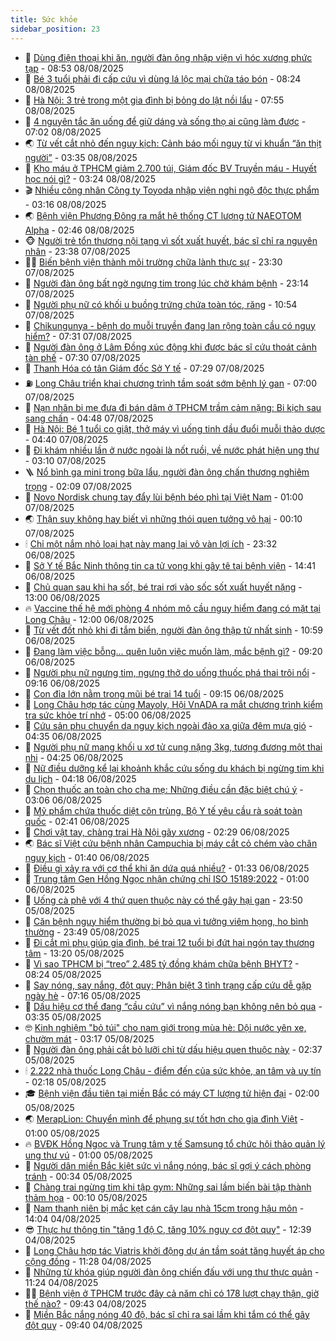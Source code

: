 ```yaml
---
title: Sức khỏe
sidebar_position: 23
---
```


<!-- dantri-suc-khoe:START -->
- 🤔 [Dùng điện thoại khi ăn, người đàn ông nhập viện vì hóc xương phức tạp](https://dantri.com.vn/suc-khoe/dung-dien-thoai-khi-an-nguoi-dan-ong-nhap-vien-vi-hoc-xuong-phuc-tap-20250808151006527.htm) - 08:53 08/08/2025
- 🚦 [Bé 3 tuổi phải đi cấp cứu vì dùng lá lộc mại chữa táo bón](https://dantri.com.vn/suc-khoe/be-3-tuoi-phai-di-cap-cuu-vi-dung-la-loc-mai-chua-tao-bon-20250808144358795.htm) - 08:24 08/08/2025
- 🤖 [Hà Nội: 3 trẻ trong một gia đình bị bỏng do lật nồi lẩu](https://dantri.com.vn/suc-khoe/ha-noi-3-tre-trong-mot-gia-dinh-bi-bong-do-lat-noi-lau-20250808144347619.htm) - 07:55 08/08/2025
- 🐻 [4 nguyên tắc ăn uống để giữ dáng và sống thọ ai cũng làm được](https://dantri.com.vn/suc-khoe/4-nguyen-tac-an-uong-de-giu-dang-va-song-tho-ai-cung-lam-duoc-20250808110132002.htm) - 07:02 08/08/2025
- 🌏 [Từ vết cắt nhỏ đến nguy kịch: Cảnh báo mối nguy từ vi khuẩn “ăn thịt người”](https://dantri.com.vn/suc-khoe/tu-vet-cat-nho-den-nguy-kich-canh-bao-moi-nguy-tu-vi-khuan-an-thit-nguoi-20250808100612692.htm) - 03:35 08/08/2025
- 👺 [Kho máu ở TPHCM giảm 2.700 túi, Giám đốc BV Truyền máu - Huyết học nói gì?](https://dantri.com.vn/suc-khoe/kho-mau-o-tphcm-giam-2700-tui-giam-doc-bv-truyen-mau-huyet-hoc-noi-gi-20250808092250118.htm) - 03:24 08/08/2025
- 🎬 [Nhiều công nhân Công ty Toyoda nhập viện nghi ngộ độc thực phẩm](https://dantri.com.vn/suc-khoe/nhieu-cong-nhan-cong-ty-toyoda-nhap-vien-nghi-ngo-doc-thuc-pham-20250808095939069.htm) - 03:16 08/08/2025
- 🌏 [Bệnh viện Phương Đông ra mắt hệ thống CT lượng tử NAEOTOM Alpha](https://dantri.com.vn/suc-khoe/benh-vien-phuong-dong-ra-mat-he-thong-ct-luong-tu-naeotom-alpha-20250807162447278.htm) - 02:46 08/08/2025
- 🐵 [Người trẻ tổn thương nội tạng vì sốt xuất huyết, bác sĩ chỉ ra nguyên nhân](https://dantri.com.vn/suc-khoe/nguoi-tre-ton-thuong-noi-tang-vi-sot-xuat-huyet-bac-si-chi-ra-nguyen-nhan-20250807180605016.htm) - 23:38 07/08/2025
- 👨‍🏫 [Biến bệnh viện thành môi trường chữa lành thực sự](https://dantri.com.vn/suc-khoe/bien-benh-vien-thanh-moi-truong-chua-lanh-thuc-su-20250807213002550.htm) - 23:30 07/08/2025
- 🤗 [Người đàn ông bất ngờ ngưng tim trong lúc chờ khám bệnh](https://dantri.com.vn/suc-khoe/nguoi-dan-ong-bat-ngo-ngung-tim-trong-luc-cho-kham-benh-20250807204244966.htm) - 23:14 07/08/2025
- 🫶 [Người phụ nữ có khối u buồng trứng chứa toàn tóc, răng](https://dantri.com.vn/suc-khoe/nguoi-phu-nu-co-khoi-u-buong-trung-chua-toan-toc-rang-20250807154848477.htm) - 10:54 07/08/2025
- 🙉 [Chikungunya - bệnh do muỗi truyền đang lan rộng toàn cầu có nguy hiểm?](https://dantri.com.vn/suc-khoe/chikungunya-benh-do-muoi-truyen-dang-lan-rong-toan-cau-co-nguy-hiem-20250807112839975.htm) - 07:31 07/08/2025
- 🦅 [Người đàn ông ở Lâm Đồng xúc động khi được bác sĩ cứu thoát cảnh tàn phế](https://dantri.com.vn/suc-khoe/nguoi-dan-ong-o-lam-dong-xuc-dong-khi-duoc-bac-si-cuu-thoat-canh-tan-phe-20250807141756414.htm) - 07:30 07/08/2025
- 🐘 [Thanh Hóa có tân Giám đốc Sở Y tế](https://dantri.com.vn/suc-khoe/thanh-hoa-co-tan-giam-doc-so-y-te-20250807105200133.htm) - 07:29 07/08/2025
- ⛽️ [Long Châu triển khai chương trình tầm soát sớm bệnh lý gan](https://dantri.com.vn/suc-khoe/long-chau-trien-khai-chuong-trinh-tam-soat-som-benh-ly-gan-20250807120554653.htm) - 07:00 07/08/2025
- 🤡 [Nạn nhân bị mẹ đưa đi bán dâm ở TPHCM trầm cảm nặng: Bi kịch sau sang chấn](https://dantri.com.vn/suc-khoe/nan-nhan-bi-me-dua-di-ban-dam-o-tphcm-tram-cam-nang-bi-kich-sau-sang-chan-20250807092712494.htm) - 04:48 07/08/2025
- 💼 [Hà Nội: Bé 1 tuổi co giật, thở máy vì uống tinh dầu đuổi muỗi thảo dược](https://dantri.com.vn/suc-khoe/ha-noi-be-1-tuoi-co-giat-tho-may-vi-uong-tinh-dau-duoi-muoi-thao-duoc-20250807105126390.htm) - 04:40 07/08/2025
- 🤔 [Đi khám nhiều lần ở nước ngoài là nốt ruồi, về nước phát hiện ung thư](https://dantri.com.vn/suc-khoe/di-kham-nhieu-lan-o-nuoc-ngoai-la-not-ruoi-ve-nuoc-phat-hien-ung-thu-20250807101023134.htm) - 03:10 07/08/2025
- 🪜 [Nổ bình ga mini trong bữa lẩu, người đàn ông chấn thương nghiêm trọng](https://dantri.com.vn/suc-khoe/no-binh-ga-mini-trong-bua-lau-nguoi-dan-ong-chan-thuong-nghiem-trong-20250807084905819.htm) - 02:09 07/08/2025
- 📝 [Novo Nordisk chung tay đẩy lùi bệnh béo phì tại Việt Nam](https://dantri.com.vn/suc-khoe/novo-nordisk-chung-tay-day-lui-benh-beo-phi-tai-viet-nam-20250805111008764.htm) - 01:00 07/08/2025
- 🌏 [Thận suy không hay biết vì những thói quen tưởng vô hại](https://dantri.com.vn/suc-khoe/than-suy-khong-hay-biet-vi-nhung-thoi-quen-tuong-vo-hai-20250805141321327.htm) - 00:10 07/08/2025
- 🕯 [Chỉ một nắm nhỏ loại hạt này mang lại vô vàn lợi ích](https://dantri.com.vn/suc-khoe/chi-mot-nam-nho-loai-hat-nay-mang-lai-vo-van-loi-ich-20250806081223723.htm) - 23:32 06/08/2025
- 🦍 [Sở Y tế Bắc Ninh thông tin ca tử vong khi gây tê tại bệnh viện](https://dantri.com.vn/suc-khoe/so-y-te-bac-ninh-thong-tin-ca-tu-vong-khi-gay-te-tai-benh-vien-20250806211714057.htm) - 14:41 06/08/2025
- 🌈 [Chủ quan sau khi hạ sốt, bé trai rơi vào sốc sốt xuất huyết nặng](https://dantri.com.vn/suc-khoe/chu-quan-sau-khi-ha-sot-be-trai-roi-vao-soc-sot-xuat-huyet-nang-20250806180015909.htm) - 13:00 06/08/2025
- 🔥 [Vaccine thế hệ mới phòng 4 nhóm mô cầu nguy hiểm đang có mặt tại Long Châu](https://dantri.com.vn/suc-khoe/vaccine-the-he-moi-phong-4-nhom-mo-cau-nguy-hiem-dang-co-mat-tai-long-chau-20250806185502992.htm) - 12:00 06/08/2025
- 🌊 [Từ vết đốt nhỏ khi đi tắm biển, người đàn ông thập tử nhất sinh](https://dantri.com.vn/suc-khoe/tu-vet-dot-nho-khi-di-tam-bien-nguoi-dan-ong-thap-tu-nhat-sinh-20250806175030152.htm) - 10:59 06/08/2025
- 🚦 [Đang làm việc bỗng... quên luôn việc muốn làm, mắc bệnh gì?](https://dantri.com.vn/suc-khoe/dang-lam-viec-bong-quen-luon-viec-muon-lam-mac-benh-gi-20250806101413102.htm) - 09:20 06/08/2025
- 🤖 [Người phụ nữ ngưng tim, ngưng thở do uống thuốc phá thai trôi nổi](https://dantri.com.vn/suc-khoe/nguoi-phu-nu-ngung-tim-ngung-tho-do-uong-thuoc-pha-thai-troi-noi-20250806120235900.htm) - 09:16 06/08/2025
- 🤡 [Con đỉa lớn nằm trong mũi bé trai 14 tuổi](https://dantri.com.vn/suc-khoe/con-dia-lon-nam-trong-mui-be-trai-14-tuoi-20250806121630762.htm) - 09:15 06/08/2025
- 💂 [Long Châu hợp tác cùng Mayoly, Hội VnADA ra mắt chương trình kiểm tra sức khỏe trí nhớ](https://dantri.com.vn/suc-khoe/long-chau-hop-tac-cung-mayoly-hoi-vnada-ra-mat-chuong-trinh-kiem-tra-suc-khoe-tri-nho-20250806113618772.htm) - 05:00 06/08/2025
- 🦄 [Cứu sản phụ chuyển dạ nguy kịch ngoài đảo xa giữa đêm mưa gió](https://dantri.com.vn/suc-khoe/cuu-san-phu-chuyen-da-nguy-kich-ngoai-dao-xa-giua-dem-mua-gio-20250806101725694.htm) - 04:35 06/08/2025
- 🧠 [Người phụ nữ mang khối u xơ tử cung nặng 3kg, tương đương một thai nhi](https://dantri.com.vn/suc-khoe/nguoi-phu-nu-mang-khoi-u-xo-tu-cung-nang-3kg-tuong-duong-mot-thai-nhi-20250806095850775.htm) - 04:25 06/08/2025
- 🤖 [Nữ điều dưỡng kể lại khoảnh khắc cứu sống du khách bị ngừng tim khi du lịch](https://dantri.com.vn/suc-khoe/nu-dieu-duong-ke-lai-khoanh-khac-cuu-song-du-khach-bi-ngung-tim-khi-du-lich-20250806104540178.htm) - 04:18 06/08/2025
- 💼 [Chọn thuốc an toàn cho cha mẹ: Những điều cần đặc biệt chú ý](https://dantri.com.vn/suc-khoe/chon-thuoc-an-toan-cho-cha-me-nhung-dieu-can-dac-biet-chu-y-20250806095137697.htm) - 03:06 06/08/2025
- 🧰 [Mỹ phẩm chứa thuốc diệt côn trùng, Bộ Y tế yêu cầu rà soát toàn quốc](https://dantri.com.vn/suc-khoe/my-pham-chua-thuoc-diet-con-trung-bo-y-te-yeu-cau-ra-soat-toan-quoc-20250806080350473.htm) - 02:41 06/08/2025
- 🎉 [Chơi vật tay, chàng trai Hà Nội gãy xương](https://dantri.com.vn/suc-khoe/choi-vat-tay-chang-trai-ha-noi-gay-xuong-20250806092906801.htm) - 02:29 06/08/2025
- 🌏 [Bác sĩ Việt cứu bệnh nhân Campuchia bị máy cắt cỏ chém vào chân nguy kịch](https://dantri.com.vn/suc-khoe/bac-si-viet-cuu-benh-nhan-campuchia-bi-may-cat-co-chem-vao-chan-nguy-kich-20250805165235636.htm) - 01:40 06/08/2025
- 📝 [Điều gì xảy ra với cơ thể khi ăn dứa quá nhiều?](https://dantri.com.vn/suc-khoe/dieu-gi-xay-ra-voi-co-the-khi-an-dua-qua-nhieu-20250805083359999.htm) - 01:33 06/08/2025
- 🧠 [Trung tâm Gen Hồng Ngọc nhận chứng chỉ ISO 15189:2022](https://dantri.com.vn/suc-khoe/trung-tam-gen-hong-ngoc-nhan-chung-chi-iso-151892022-20250805174659862.htm) - 01:00 06/08/2025
- 🚀 [Uống cà phê với 4 thứ quen thuộc này có thể gây hại gan](https://dantri.com.vn/suc-khoe/uong-ca-phe-voi-4-thu-quen-thuoc-nay-co-the-gay-hai-gan-20250804065924552.htm) - 23:50 05/08/2025
- 💯 [Căn bệnh nguy hiểm thường bị bỏ qua vì tưởng viêm họng, ho bình thường](https://dantri.com.vn/suc-khoe/can-benh-nguy-hiem-thuong-bi-bo-qua-vi-tuong-viem-hong-ho-binh-thuong-20250805101930200.htm) - 23:49 05/08/2025
- 🫶 [Đi cắt mì phụ giúp gia đình, bé trai 12 tuổi bị đứt hai ngón tay thương tâm](https://dantri.com.vn/suc-khoe/di-cat-mi-phu-giup-gia-dinh-be-trai-12-tuoi-bi-dut-hai-ngon-tay-thuong-tam-20250805161250076.htm) - 13:20 05/08/2025
- 👹 [Vì sao TPHCM bị “treo” 2.485 tỷ đồng khám chữa bệnh BHYT?](https://dantri.com.vn/suc-khoe/vi-sao-tphcm-bi-treo-2485-ty-dong-kham-chua-benh-bhyt-20250805151826345.htm) - 08:24 05/08/2025
- 🤩 [Say nóng, say nắng, đột quỵ: Phân biệt 3 tình trạng cấp cứu dễ gặp ngày hè](https://dantri.com.vn/suc-khoe/say-nong-say-nang-dot-quy-phan-biet-3-tinh-trang-cap-cuu-de-gap-ngay-he-20250805135929736.htm) - 07:16 05/08/2025
- 🌊 [Dấu hiệu cơ thể đang “cầu cứu” vì nắng nóng bạn không nên bỏ qua](https://dantri.com.vn/suc-khoe/dau-hieu-co-the-dang-cau-cuu-vi-nang-nong-ban-khong-nen-bo-qua-20250805085139015.htm) - 03:35 05/08/2025
- 🤓 [Kinh nghiệm &quot;bỏ túi&quot; cho nam giới trong mùa hè: Dội nước yên xe, chườm mát](https://dantri.com.vn/suc-khoe/kinh-nghiem-bo-tui-cho-nam-gioi-trong-mua-he-doi-nuoc-yen-xe-chuom-mat-20250805101652698.htm) - 03:17 05/08/2025
- 🌝 [Người đàn ông phải cắt bỏ lưỡi chỉ từ dấu hiệu quen thuộc này](https://dantri.com.vn/suc-khoe/nguoi-dan-ong-phai-cat-bo-luoi-chi-tu-dau-hieu-quen-thuoc-nay-20250805093730252.htm) - 02:37 05/08/2025
- 🕯 [2.222 nhà thuốc Long Châu - điểm đến của sức khỏe, an tâm và uy tín](https://dantri.com.vn/suc-khoe/2222-nha-thuoc-long-chau-diem-den-cua-suc-khoe-an-tam-va-uy-tin-20250805091543034.htm) - 02:18 05/08/2025
- 🎓 [Bệnh viện đầu tiên tại miền Bắc có máy CT lượng tử hiện đại](https://dantri.com.vn/suc-khoe/benh-vien-dau-tien-tai-mien-bac-co-may-ct-luong-tu-hien-dai-20250804231416478.htm) - 02:00 05/08/2025
- 🌏 [MerapLion: Chuyển mình để phụng sự tốt hơn cho gia đình Việt](https://dantri.com.vn/suc-khoe/meraplion-chuyen-minh-de-phung-su-tot-hon-cho-gia-dinh-viet-20250804161753580.htm) - 01:00 05/08/2025
- 🔥 [BVĐK Hồng Ngọc và Trung tâm y tế Samsung tổ chức hội thảo quản lý ung thư vú](https://dantri.com.vn/suc-khoe/bvdk-hong-ngoc-va-trung-tam-y-te-samsung-to-chuc-hoi-thao-quan-ly-ung-thu-vu-20250804093112199.htm) - 01:00 05/08/2025
- 📝 [Người dân miền Bắc kiệt sức vì nắng nóng, bác sĩ gợi ý cách phòng tránh](https://dantri.com.vn/suc-khoe/nguoi-dan-mien-bac-kiet-suc-vi-nang-nong-bac-si-goi-y-cach-phong-tranh-20250805072410483.htm) - 00:34 05/08/2025
- 🧠 [Chàng trai ngừng tim khi tập gym: Những sai lầm biến bài tập thành thảm họa](https://dantri.com.vn/suc-khoe/chang-trai-ngung-tim-khi-tap-gym-nhung-sai-lam-bien-bai-tap-thanh-tham-hoa-20250805070306591.htm) - 00:10 05/08/2025
- 🦅 [Nam thanh niên bị mắc kẹt cán cây lau nhà 15cm trong hậu môn](https://dantri.com.vn/suc-khoe/nam-thanh-nien-bi-mac-ket-can-cay-lau-nha-15cm-trong-hau-mon-20250804204028443.htm) - 14:04 04/08/2025
- 😎 [Thực hư thông tin &quot;tăng 1 độ C, tăng 10% nguy cơ đột quỵ&quot;](https://dantri.com.vn/suc-khoe/thuc-hu-thong-tin-tang-1-do-c-tang-10-nguy-co-dot-quy-20250804193842558.htm) - 12:39 04/08/2025
- 🎉 [Long Châu hợp tác Viatris khởi động dự án tầm soát tăng huyết áp cho cộng đồng](https://dantri.com.vn/suc-khoe/long-chau-hop-tac-viatris-khoi-dong-du-an-tam-soat-tang-huyet-ap-cho-cong-dong-20250804180143408.htm) - 11:28 04/08/2025
- 🫣 [Những từ khóa giúp người đàn ông chiến đấu với ung thư thực quản](https://dantri.com.vn/suc-khoe/nhung-tu-khoa-giup-nguoi-dan-ong-chien-dau-voi-ung-thu-thuc-quan-20250804174751641.htm) - 11:24 04/08/2025
- 🧑‍🏫 [Bệnh viện ở TPHCM trước đây cả năm chỉ có 178 lượt chạy thận, giờ thế nào?](https://dantri.com.vn/suc-khoe/benh-vien-o-tphcm-truoc-day-ca-nam-chi-co-178-luot-chay-than-gio-the-nao-20250804151754005.htm) - 09:43 04/08/2025
- 🥷 [Miền Bắc nắng nóng 40 độ, bác sĩ chỉ ra sai lầm khi tắm có thể gây đột quỵ](https://dantri.com.vn/suc-khoe/mien-bac-nang-nong-40-do-bac-si-chi-ra-sai-lam-khi-tam-co-the-gay-dot-quy-20250804153624428.htm) - 09:40 04/08/2025<!-- dantri-suc-khoe:END -->
